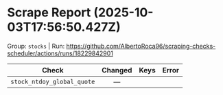 # Scrape Report (2025-10-03T17:56:50.427Z)

Group: `stocks`  |  Run: https://github.com/AlbertoRoca96/scraping-checks-scheduler/actions/runs/18229842901

| Check | Changed | Keys | Error |
|---|:---:|:--|:--|
| `stock_ntdoy_global_quote` | — |  |  |
